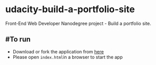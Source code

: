 # udacity-build-a-portfolio-site
Front-End Web Developer Nanodegree project - Build a portfolio site.

#To run
---------------------------
- Download or fork the application from [here](https://github.com/lizzie11212/udacity-build-a-portfolio-site)
- Please open ```index.html```in a browser to start the app
